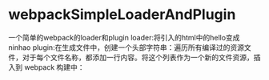 # webpackSimpleLoaderAndPlugin
一个简单的webpack的loader和plugin
loader:将引入的html中的hello变成ninhao
plugin:在生成文件中，创建一个头部字符串：遍历所有编译过的资源文件，对于每个文件名称，都添加一行内容。将这个列表作为一个新的文件资源，插入到 webpack 构建中：
